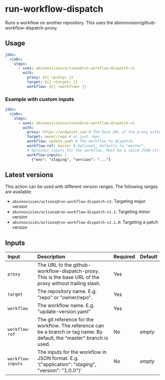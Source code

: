 # run-workflow-dispatch

Runs a workflow on another repository. This uses the abinnovision/github-workflow-dispatch-proxy.

## Usage

[//]: # "x-release-please-start-major"

```yaml
jobs:
  <job>:
    steps:
      - uses: abinnovision/actions@run-workflow-dispatch-v1
        with:
          proxy: ${{ <proxy> }}
          target: ${{ <target> }}
          workflow: ${{ <workflow> }}
```

[//]: # "x-release-please-end"

### Example with custom inputs

```yaml
jobs:
  <job>:
    steps:
      - uses: abinnovision/actions@run-workflow-dispatch-v1
        with:
          proxy: https://endpoint.com # The base URL of the proxy without a trailing slash.
          target: owner/repo # or just repo
          workflow: update.yaml # The workflow to dispatch.
          workflow-ref: master # Optional, defaults to "master".
          # Optional inputs for the workflow. Must be a valid JSON string.
          workflow-inputs: |
            {"env": "staging", "version": "..."}
```

## Latest versions

This action can be used with different version ranges. The following ranges are available:

- `abinnovision/actions@run-workflow-dispatch-v1`: Targeting major version <!-- x-release-please-major -->
- `abinnovision/actions@run-workflow-dispatch-v1.1`: Targeting minor version <!-- x-release-please-minor -->
- `abinnovision/actions@run-workflow-dispatch-v1.1.0`: Targeting a patch version <!-- x-release-please-version -->

## Inputs

| Input             | Description                                                                                                             | Required | Default |
| :---------------- | :---------------------------------------------------------------------------------------------------------------------- | :------- | :------ |
| `proxy`           | The URL to the github-workflow-dispatch-proxy. This is the base URL of the proxy without trailing slash.                | Yes      |         |
| `target`          | The repository name. E.g. "repo" or "owner/repo".                                                                       | Yes      |         |
| `workflow`        | The workflow name. E.g. "update-version.yaml"                                                                           | Yes      |         |
| `workflow-ref`    | The git reference for the workflow. The reference can be a branch or tag name. By default, the "master" branch is used. | No       | _empty_ |
| `workflow-inputs` | The inputs for the workflow in JSON format. E.g. '{"application": "staging", "version": "1.0.0"}'                       | No       | _empty_ |
